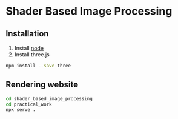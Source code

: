 # Shader Based Image Processing

## Installation

1. Install [node](https://nodejs.org/en)
2. Install three.js
  ```bash
  npm install --save three
  ```

## Rendering website
  ```bash
  cd shader_based_image_processing
  cd practical_work
  npx serve .
  ```
